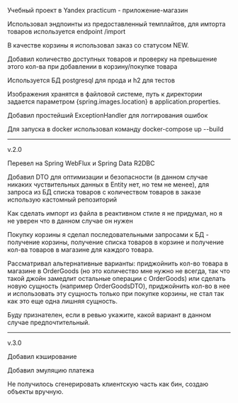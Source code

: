 Учебный проект в Yandex practicum - приложение-магазин

Использовал эндпоинты из предоставленный темплайтов, для имторта товаров используется endpoint /import 

В качестве корзины я использовал заказ со статусом NEW.

Добавил количество доступных товаров и проверку на превышение этого кол-ва при добавлении в корзину/покупке товара 

Используется БД postgresql для прода и h2 для тестов

Изображения хранятся в файловой системе, путь к директории задается параметром {spring.images.location} в application.properties.

Добавил простейший ExceptionHandler для логгирования ошибок

Для запуска в docker использовал команду docker-compose up --build

-----------------------------------------------------------------------------

v.2.0

Перевел на Spring WebFlux и Spring Data R2DBC

Добавил DTO для оптимизации и безопасности (в данном случае никаких чуствительных данных в Entity нет, но тем не менее), для запроса из БД списка товаров с количеством товаров в заказе использую кастомный репозиторий

Как сделать импорт из файла в реактивном стиле я не придумал, но я не уверен что в данном случае он нужен

Покупку корзины я сделал последовательными запросами к БД - получение корзины, получение списка товаров в корзине и получение кол-ва товаров в магазине для каждого товара. 

Рассматривал альтернативные варианты: приджойнить кол-во товара в магазине в OrderGoods (но это количество мне нужно не всегда, так что такой джойн замедлит остальные операции с OrderGoods) или сделать новую сущность (например OrderGoodsDTO), приджойнить кол-во в нее и использовать эту сущность только при покупке корзины, не стал так как это еще одна лишняя сущность.

Буду признателен, если в ревью укажите, какой вариант в данном случае предпочтительный.

--------------------------------------------------------------------------------

v.3.0

Добавил кэширование

Добавил эмуляцию платежа

Не получилось сгенерировать клиентскую часть как бин, создаю объекты вручную.